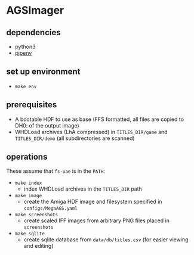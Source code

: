 # AGSImager

## dependencies
- python3
- [pipenv](https://pipenv.readthedocs.io)

## set up environment
- `make env`

## prerequisites
- A bootable HDF to use as base (FFS formatted, all files are copied to DH0: of the output image)
- WHDLoad archives (LhA compressed) in `TITLES_DIR/game` and `TITLES_DIR/demo` (all subdirectories are scanned)

## operations

These assume that `fs-uae` is in the `PATH`:

- `make index`
  - index WHDLoad archives in the `TITLES_DIR` path
- `make image`
  - create the Amiga HDF image and filesystem specified in `configs/MegaAGS.yaml`
- `make screenshots`
  - create scaled IFF images from arbitrary PNG files placed in `screenshots` 
- `make sqlite`
  - create sqlite database from `data/db/titles.csv` (for easier viewing and editing)
